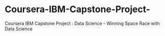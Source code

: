 # Coursera-IBM-Capstone-Project-
Coursera IBM Capstone Project : Data Science - Winning Space Race with Data Science
